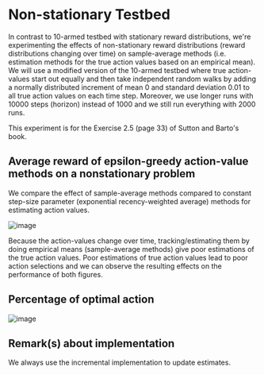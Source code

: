 # Non-stationary Testbed

In contrast to 10-armed testbed with stationary reward distributions, we're experimenting the effects of non-stationary reward distributions (reward distributions changing over time) on sample-average methods (i.e. estimation methods for the true action values based on an empirical mean).
We will use a modified version of the 10-armed testbed where true action-values start out equally and then take independent random walks by adding a normally distributed increment of mean 0 and standard deviation 0.01 to all true action values on each time step.
Moreover, we use longer runs with 10000 steps (horizon) instead of 1000 and we still run everything with 2000 runs.

This experiment is for the Exercise 2.5 (page 33) of Sutton and Barto's book.

## Average reward of epsilon-greedy action-value methods on a nonstationary problem
We compare the effect of sample-average methods compared to constant step-size parameter (exponential recency-weighted average) methods for estimating action values.

![image](https://user-images.githubusercontent.com/49496107/126472232-66d8cc40-3ab0-4166-97c0-0e886b899f5f.png)

Because the action-values change over time, tracking/estimating them by doing empirical means (sample-average methods) give poor estimations of the true action values.
Poor estimations of true action values lead to poor action selections and we can observe the resulting effects on the performance of both figures.

## Percentage of optimal action

![image](https://user-images.githubusercontent.com/49496107/126472246-babc214e-f747-489c-a1fc-d2cb275855c6.png)


## Remark(s) about implementation

We always use the incremental implementation to update estimates.
